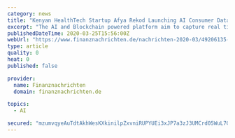 ```yaml
---
category: news
title: "Kenyan HealthTech Startup Afya Rekod Launching AI Consumer Data Driven Platform in Support of Global Efforts to Curb Corona Pandemic!"
excerpt: "The AI and Blockchain powered platform aim to capture real time users'/patients' health data. Drive connectivity and engagement between patients, doctors and other health care providers. The company is sprinting to launch 4 months ahead of original launch plans. NAIROBI, KENYA / ACCESSWIRE / March 25, 2020 / Kenyan health tech startup Afya ..."
publishedDateTime: 2020-03-25T15:56:00Z
webUrl: "https://www.finanznachrichten.de/nachrichten-2020-03/49206135-kenyan-healthtech-startup-afya-rekod-launching-ai-consumer-data-driven-platform-in-support-of-global-efforts-to-curb-corona-pandemic-200.htm"
type: article
quality: 0
heat: 0
published: false

provider:
  name: Finanznachrichten
  domain: finanznachrichten.de

topics:
  - AI

secured: "mzumvqyeAuTdtAkhWesKXkinilpZxvniRUPYUEi3xJP7a3zJ3UMCrd05WuL7GedkehrMxjw29FCM5XhNsa155B+cjS+FzHvUzIlIfEkXNuM+JePteFoCosQ50UcrSI00UGR/GM0l+dOzD5JIRU9JNxnnVKjSJrPlTLhrSajOpriIkh7y3ayxqZFOXx9uQuPu8g+CiZ3eI0qqmFCBn5STY1qYHRGSiOlAFL4QYcg98u8klTHozL1pLazBX8pbMApLv4oP8bgkTntaXiGWEmP2V0cNALgMl77+6leIvWxGnsBr71EQAH1RuCXelSvCF2qv;8zJnmWxNlqJaWHSPHG+89g=="
---
```


